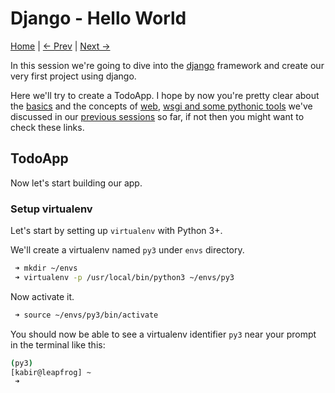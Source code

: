 Django - Hello World
====================
[Home](https://github.com/kabirbaidhya/learn-python-django-web) | [← Prev](https://github.com/kabirbaidhya/learn-python-django-web/blob/master/units/django/1/wsgi-pip-and-virtualenv.md) | [Next →]()

In this session we're going to dive into the [django](https://www.djangoproject.com/) framework and create our very first project using django.

Here we'll try to create a TodoApp. I hope by now you're pretty clear about the [basics](https://github.com/kabirbaidhya/learn-python-django-web#python) and the concepts of [web](https://github.com/kabirbaidhya/learn-python-django-web#web-development-basics), [wsgi and some pythonic tools](https://github.com/kabirbaidhya/learn-python-django-web/blob/master/units/django/1/wsgi-pip-and-virtualenv.md) we've discussed in our [previous sessions](https://github.com/kabirbaidhya/learn-python-django-web) so far, if not then you might want to check these links.

## TodoApp
Now let's start building our app.

### Setup virtualenv
Let's start by setting up `virtualenv` with Python 3+.

We'll create a virtualenv named `py3` under `envs` directory.
```bash
 ➜ mkdir ~/envs
 ➜ virtualenv -p /usr/local/bin/python3 ~/envs/py3
```

Now activate it.
```bash
 ➜ source ~/envs/py3/bin/activate
```
You should now be able to see a virtualenv identifier `py3` near your prompt in the terminal like this:
```bash
(py3) 
[kabir@leapfrog] ~
 ➜ 
```
